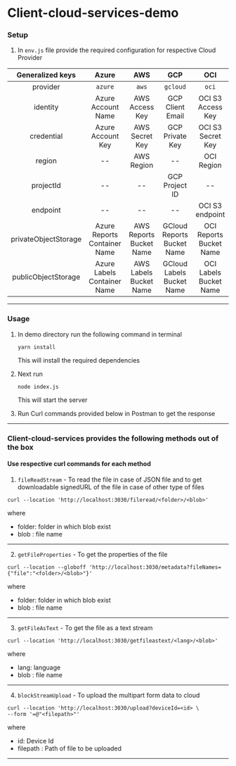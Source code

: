 # Client-cloud-services-demo

### Setup

1. In `env.js` file provide the required configuration for respective Cloud Provider

| Generalized keys |             Azure            |             AWS            |              GCP              |              OCI              | 
|:----------------:|:----------------------------:|:--------------------------:|:-----------------------------:|:-----------------------------:|
|     provider     |            `azure`           |            `aws`           |            `gcloud`           |            `oci`              |
|     identity     |      Azure Account Name      |       AWS Access Key       |        GCP Client Email       |        OCI S3 Access Key      |
|    credential    |       Azure Account Key      |       AWS Secret Key       |        GCP Private Key        |        OCI S3 Secret Key      |
|      region      |              --              |         AWS Region         |               --              |              OCI Region       |
|     projectId    |              --              |             --             |         GCP Project ID        |                --             |
|     endpoint     |              --              |             --             |               --              |        OCI S3 endpoint        |
| privateObjectStorage | Azure Reports Container Name | AWS Reports Bucket Name | GCloud Reports Bucket Name |   OCI Reports Bucket Name  |
|  publicObjectStorage |  Azure Labels Container Name |  AWS Labels Bucket Name |  GCloud Labels Bucket Name |   OCI Labels Bucket Name   |

---

### Usage
1. In demo directory run the following command in terminal
    ```
    yarn install
    ```
    This will install the required dependencies

2. Next run
    ```
    node index.js
    ```
    This will start the server

2. Run Curl commands provided below in Postman to get the response

---
### Client-cloud-services provides the following methods out of the box
#### Use respective curl commands for each method
1. `fileReadStream` - To read the file in case of JSON file and to get downloadable signedURL of the file in case of other type of files

```
curl --location 'http://localhost:3030/fileread/<folder>/<blob>'
```
where
- folder: folder in which blob exist
- blob : file name

---

2. `getFileProperties` - To get the properties of the file 
```
curl --location --globoff 'http://localhost:3030/metadata?fileNames={"file":"<folder>/<blob>"}'
```
where
- folder: folder in which blob exist
- blob : file name
---

3. `getFileAsText` - To get the file as a text stream
```
curl --location 'http://localhost:3030/getfileastext/<lang>/<blob>'
```
where
- lang: language
- blob : file name
---

4. `blockStreamUpload` - To upload the multipart form data to cloud

```
curl --location 'http://localhost:3030/upload?deviceId=<id> \
--form '=@"<filepath>"'
```
where
- id: Device Id
- filepath : Path of file to be uploaded
---

